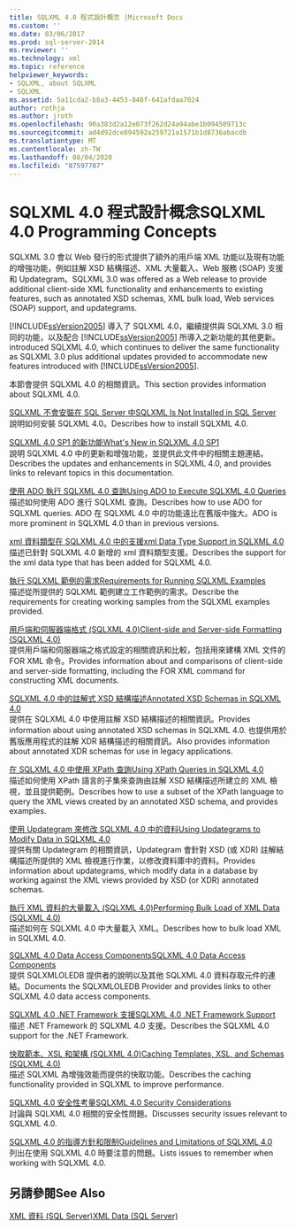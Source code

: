 ```yaml
---
title: SQLXML 4.0 程式設計概念 |Microsoft Docs
ms.custom: ''
ms.date: 03/06/2017
ms.prod: sql-server-2014
ms.reviewer: ''
ms.technology: xml
ms.topic: reference
helpviewer_keywords:
- SQLXML, about SQLXML
- SQLXML
ms.assetid: 5a11cda2-b8a3-4453-848f-641afdaa7024
author: rothja
ms.author: jroth
ms.openlocfilehash: 90a383d2a12e073f262d24a94abe1b094509713c
ms.sourcegitcommit: ad4d92dce894592a259721a1571b1d8736abacdb
ms.translationtype: MT
ms.contentlocale: zh-TW
ms.lasthandoff: 08/04/2020
ms.locfileid: "87597707"
---
```

# <a name="sqlxml-40-programming-concepts"></a><span data-ttu-id="71a8f-102">SQLXML 4.0 程式設計概念</span><span class="sxs-lookup"><span data-stu-id="71a8f-102">SQLXML 4.0 Programming Concepts</span></span>
  <span data-ttu-id="71a8f-103">SQLXML 3.0 會以 Web 發行的形式提供了額外的用戶端 XML 功能以及現有功能的增強功能，例如註解 XSD 結構描述、XML 大量載入、Web 服務 (SOAP) 支援和 Updategram。</span><span class="sxs-lookup"><span data-stu-id="71a8f-103">SQLXML 3.0 was offered as a Web release to provide additional client-side XML functionality and enhancements to existing features, such as annotated XSD schemas, XML bulk load, Web services (SOAP) support, and updategrams.</span></span>  
  
 [!INCLUDE[ssVersion2005](../../includes/ssversion2005-md.md)] <span data-ttu-id="71a8f-104">導入了 SQLXML 4.0，繼續提供與 SQLXML 3.0 相同的功能，以及配合 [!INCLUDE[ssVersion2005](../../includes/ssversion2005-md.md)] 所導入之新功能的其他更新。</span><span class="sxs-lookup"><span data-stu-id="71a8f-104">introduced SQLXML 4.0, which continues to deliver the same functionality as SQLXML 3.0 plus additional updates provided to accommodate new features introduced with [!INCLUDE[ssVersion2005](../../includes/ssversion2005-md.md)].</span></span>  
  
 <span data-ttu-id="71a8f-105">本節會提供 SQLXML 4.0 的相關資訊。</span><span class="sxs-lookup"><span data-stu-id="71a8f-105">This section provides information about SQLXML 4.0.</span></span>  
  
 [<span data-ttu-id="71a8f-106">SQLXML 不會安裝在 SQL Server 中</span><span class="sxs-lookup"><span data-stu-id="71a8f-106">SQLXML Is Not Installed in SQL Server</span></span>](sqlxml-is-not-installed-in-sql-server.md)  
 <span data-ttu-id="71a8f-107">說明如何安裝 SQLXML 4.0。</span><span class="sxs-lookup"><span data-stu-id="71a8f-107">Describes how to install SQLXML 4.0.</span></span>  
  
 [<span data-ttu-id="71a8f-108">SQLXML 4.0 SP1 的新功能</span><span class="sxs-lookup"><span data-stu-id="71a8f-108">What's New in SQLXML 4.0 SP1</span></span>](what-s-new-in-sqlxml-4-0-sp1.md)  
 <span data-ttu-id="71a8f-109">說明 SQLXML 4.0 中的更新和增強功能，並提供此文件中的相關主題連結。</span><span class="sxs-lookup"><span data-stu-id="71a8f-109">Describes the updates and enhancements in SQLXML 4.0, and provides links to relevant topics in this documentation.</span></span>  
  
 [<span data-ttu-id="71a8f-110">使用 ADO 執行 SQLXML 4.0 查詢</span><span class="sxs-lookup"><span data-stu-id="71a8f-110">Using ADO to Execute SQLXML 4.0 Queries</span></span>](using-ado-to-execute-sqlxml-4-0-queries.md)  
 <span data-ttu-id="71a8f-111">描述如何使用 ADO 進行 SQLXML 查詢。</span><span class="sxs-lookup"><span data-stu-id="71a8f-111">Describes how to use ADO for SQLXML queries.</span></span> <span data-ttu-id="71a8f-112">ADO 在 SQLXML 4.0 中的功能遠比在舊版中強大。</span><span class="sxs-lookup"><span data-stu-id="71a8f-112">ADO is more prominent in SQLXML 4.0 than in previous versions.</span></span>  
  
 [<span data-ttu-id="71a8f-113">xml 資料類型在 SQLXML 4.0 中的支援</span><span class="sxs-lookup"><span data-stu-id="71a8f-113">xml Data Type Support in SQLXML 4.0</span></span>](xml-data-type-support-in-sqlxml-4-0.md)  
 <span data-ttu-id="71a8f-114">描述已針對 SQLXML 4.0 新增的 xml 資料類型支援。</span><span class="sxs-lookup"><span data-stu-id="71a8f-114">Describes the support for the xml data type that has been added for SQLXML 4.0.</span></span>  
  
 [<span data-ttu-id="71a8f-115">執行 SQLXML 範例的需求</span><span class="sxs-lookup"><span data-stu-id="71a8f-115">Requirements for Running SQLXML Examples</span></span>](requirements-for-running-sqlxml-examples.md)  
 <span data-ttu-id="71a8f-116">描述從所提供的 SQLXML 範例建立工作範例的需求。</span><span class="sxs-lookup"><span data-stu-id="71a8f-116">Describe the requirements for creating working samples from the SQLXML examples provided.</span></span>  
  
 [<span data-ttu-id="71a8f-117">用戶端和伺服器端格式 &#40;SQLXML 4.0&#41;</span><span class="sxs-lookup"><span data-stu-id="71a8f-117">Client-side and Server-side Formatting &#40;SQLXML 4.0&#41;</span></span>](formatting/client-side-and-server-side-formatting-sqlxml-4-0.md)  
 <span data-ttu-id="71a8f-118">提供用戶端和伺服器端之格式設定的相關資訊和比較，包括用來建構 XML 文件的 FOR XML 命令。</span><span class="sxs-lookup"><span data-stu-id="71a8f-118">Provides information about and comparisons of client-side and server-side formatting, including the FOR XML command for constructing XML documents.</span></span>  
  
 [<span data-ttu-id="71a8f-119">SQLXML 4.0 中的註解式 XSD 結構描述</span><span class="sxs-lookup"><span data-stu-id="71a8f-119">Annotated XSD Schemas in SQLXML 4.0</span></span>](annotated-xsd-schemas/annotated-xsd-schemas-in-sqlxml-4-0.md)  
 <span data-ttu-id="71a8f-120">提供在 SQLXML 4.0 中使用註解 XSD 結構描述的相關資訊。</span><span class="sxs-lookup"><span data-stu-id="71a8f-120">Provides information about using annotated XSD schemas in SQLXML 4.0.</span></span> <span data-ttu-id="71a8f-121">也提供用於舊版應用程式的註解 XDR 結構描述的相關資訊。</span><span class="sxs-lookup"><span data-stu-id="71a8f-121">Also provides information about annotated XDR schemas for use in legacy applications.</span></span>  
  
 [<span data-ttu-id="71a8f-122">在 SQLXML 4.0 中使用 XPath 查詢</span><span class="sxs-lookup"><span data-stu-id="71a8f-122">Using XPath Queries in SQLXML 4.0</span></span>](../sqlxml-annotated-xsd-schemas-xpath-queries/using-xpath-queries-in-sqlxml-4-0.md)  
 <span data-ttu-id="71a8f-123">描述如何使用 XPath 語言的子集來查詢由註解 XSD 結構描述所建立的 XML 檢視，並且提供範例。</span><span class="sxs-lookup"><span data-stu-id="71a8f-123">Describes how to use a subset of the XPath language to query the XML views created by an annotated XSD schema, and provides examples.</span></span>  
  
 [<span data-ttu-id="71a8f-124">使用 Updategram 來修改 SQLXML 4.0 中的資料</span><span class="sxs-lookup"><span data-stu-id="71a8f-124">Using Updategrams to Modify Data in SQLXML 4.0</span></span>](../sqlxml-annotated-xsd-schemas-xpath-queries/updategrams/using-updategrams-to-modify-data-in-sqlxml-4-0.md)  
 <span data-ttu-id="71a8f-125">提供有關 Updategram 的相關資訊，Updategram 會針對 XSD (或 XDR) 註解結構描述所提供的 XML 檢視進行作業，以修改資料庫中的資料。</span><span class="sxs-lookup"><span data-stu-id="71a8f-125">Provides information about updategrams, which modify data in a database by working against the XML views provided by XSD (or XDR) annotated schemas.</span></span>  
  
 [<span data-ttu-id="71a8f-126">執行 XML 資料的大量載入 &#40;SQLXML 4.0&#41;</span><span class="sxs-lookup"><span data-stu-id="71a8f-126">Performing Bulk Load of XML Data &#40;SQLXML 4.0&#41;</span></span>](../sqlxml-annotated-xsd-schemas-xpath-queries/bulk-load-xml/performing-bulk-load-of-xml-data-sqlxml-4-0.md)  
 <span data-ttu-id="71a8f-127">描述如何在 SQLXML 4.0 中大量載入 XML。</span><span class="sxs-lookup"><span data-stu-id="71a8f-127">Describes how to bulk load XML in SQLXML 4.0.</span></span>  
  
 [<span data-ttu-id="71a8f-128">SQLXML 4.0 Data Access Components</span><span class="sxs-lookup"><span data-stu-id="71a8f-128">SQLXML 4.0 Data Access Components</span></span>](../sqlxml-annotated-xsd-schemas-xpath-queries/data-access-components-provider/sqlxml-4-0-data-access-components-sqlxmloledb-provider.md)  
 <span data-ttu-id="71a8f-129">提供 SQLXMLOLEDB 提供者的說明以及其他 SQLXML 4.0 資料存取元件的連結。</span><span class="sxs-lookup"><span data-stu-id="71a8f-129">Documents the SQLXMLOLEDB Provider and provides links to other SQLXML 4.0 data access components.</span></span>  
  
 [<span data-ttu-id="71a8f-130">SQLXML 4.0 .NET Framework 支援</span><span class="sxs-lookup"><span data-stu-id="71a8f-130">SQLXML 4.0 .NET Framework Support</span></span>](../../database-engine/dev-guide/sqlxml-4-0-net-framework-support.md)  
 <span data-ttu-id="71a8f-131">描述 .NET Framework 的 SQLXML 4.0 支援。</span><span class="sxs-lookup"><span data-stu-id="71a8f-131">Describes the SQLXML 4.0 support for the .NET Framework.</span></span>  
  
 [<span data-ttu-id="71a8f-132">快取範本、XSL 和架構 &#40;SQLXML 4.0&#41;</span><span class="sxs-lookup"><span data-stu-id="71a8f-132">Caching Templates, XSL, and Schemas &#40;SQLXML 4.0&#41;</span></span>](../sqlxml-annotated-xsd-schemas-xpath-queries/caching-templates-xml-schemas/caching-templates-xsl-and-schemas-sqlxml-4-0.md)  
 <span data-ttu-id="71a8f-133">描述 SQLXML 為增強效能而提供的快取功能。</span><span class="sxs-lookup"><span data-stu-id="71a8f-133">Describes the caching functionality provided in SQLXML to improve performance.</span></span>  
  
 [<span data-ttu-id="71a8f-134">SQLXML 4.0 安全性考量</span><span class="sxs-lookup"><span data-stu-id="71a8f-134">SQLXML 4.0 Security Considerations</span></span>](../sqlxml-annotated-xsd-schemas-xpath-queries/security/sqlxml-4-0-security-considerations.md)  
 <span data-ttu-id="71a8f-135">討論與 SQLXML 4.0 相關的安全性問題。</span><span class="sxs-lookup"><span data-stu-id="71a8f-135">Discusses security issues relevant to SQLXML 4.0.</span></span>  
  
 [<span data-ttu-id="71a8f-136">SQLXML 4.0 的指導方針和限制</span><span class="sxs-lookup"><span data-stu-id="71a8f-136">Guidelines and Limitations of SQLXML 4.0</span></span>](../sqlxml-annotated-xsd-schemas-xpath-queries/guidelines-and-limitations-of-sqlxml-4-0.md)  
 <span data-ttu-id="71a8f-137">列出在使用 SQLXML 4.0 時要注意的問題。</span><span class="sxs-lookup"><span data-stu-id="71a8f-137">Lists issues to remember when working with SQLXML 4.0.</span></span>  
  
## <a name="see-also"></a><span data-ttu-id="71a8f-138">另請參閱</span><span class="sxs-lookup"><span data-stu-id="71a8f-138">See Also</span></span>  
 [<span data-ttu-id="71a8f-139">XML 資料 &#40;SQL Server&#41;</span><span class="sxs-lookup"><span data-stu-id="71a8f-139">XML Data &#40;SQL Server&#41;</span></span>](../xml/xml-data-sql-server.md)  
  
  
